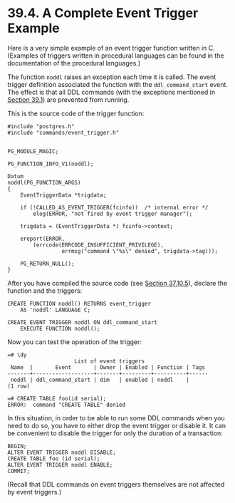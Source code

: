 # 39.4. A Complete Event Trigger Example

Here is a very simple example of an event trigger function written in C. (Examples of triggers written in procedural languages can be found in the documentation of the procedural languages.)

The function `noddl` raises an exception each time it is called. The event trigger definition associated the function with the `ddl_command_start` event. The effect is that all DDL commands (with the exceptions mentioned in [Section 39.1](https://www.postgresql.org/docs/13/event-trigger-definition.html)) are prevented from running.

This is the source code of the trigger function:

```
#include "postgres.h"
#include "commands/event_trigger.h"


PG_MODULE_MAGIC;

PG_FUNCTION_INFO_V1(noddl);

Datum
noddl(PG_FUNCTION_ARGS)
{
    EventTriggerData *trigdata;

    if (!CALLED_AS_EVENT_TRIGGER(fcinfo))  /* internal error */
        elog(ERROR, "not fired by event trigger manager");

    trigdata = (EventTriggerData *) fcinfo->context;

    ereport(ERROR,
        (errcode(ERRCODE_INSUFFICIENT_PRIVILEGE),
                 errmsg("command \"%s\" denied", trigdata->tag)));

    PG_RETURN_NULL();
}
```

After you have compiled the source code (see [Section 37.10.5](https://www.postgresql.org/docs/13/xfunc-c.html#DFUNC)), declare the function and the triggers:

```
CREATE FUNCTION noddl() RETURNS event_trigger
    AS 'noddl' LANGUAGE C;

CREATE EVENT TRIGGER noddl ON ddl_command_start
    EXECUTE FUNCTION noddl();
```

Now you can test the operation of the trigger:

```
=# \dy
                     List of event triggers
 Name  |       Event       | Owner | Enabled | Function | Tags
-------+-------------------+-------+---------+----------+------
 noddl | ddl_command_start | dim   | enabled | noddl    |
(1 row)

=# CREATE TABLE foo(id serial);
ERROR:  command "CREATE TABLE" denied
```

In this situation, in order to be able to run some DDL commands when you need to do so, you have to either drop the event trigger or disable it. It can be convenient to disable the trigger for only the duration of a transaction:

```
BEGIN;
ALTER EVENT TRIGGER noddl DISABLE;
CREATE TABLE foo (id serial);
ALTER EVENT TRIGGER noddl ENABLE;
COMMIT;
```

(Recall that DDL commands on event triggers themselves are not affected by event triggers.)
